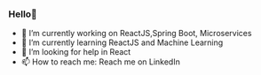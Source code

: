 ### Hello👋




- 🔭 I’m currently working on ReactJS,Spring Boot, Microservices
- 🌱 I’m currently learning ReactJS and Machine Learning
- 🤔 I’m looking for help in React
- 📫 How to reach me: Reach me on LinkedIn 


